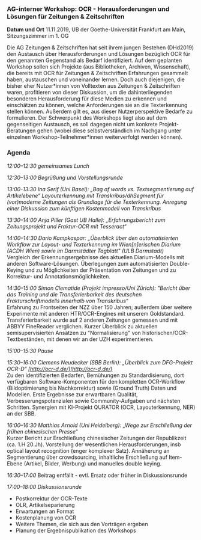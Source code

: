 ### AG-interner Workshop: OCR - Herausforderungen und Lösungen für Zeitungen & Zeitschriften

**Datum und Ort**
11.11.2019, UB der Goethe-Universität Frankfurt am Main, Sitzungszimmer im 1. OG  

Die AG Zeitungen & Zeitschriften hat seit ihrem jungen Bestehen (DHd2019) den Austausch über Herausforderungen und Lösungen bezüglich OCR für den genannten Gegenstand als Bedarf identifiziert. Auf dem geplanten Workshop sollen sich Projekte (aus Bibliotheken, Archiven, Wissenschaft), die bereits mit OCR für Zeitungen & Zeitschriften Erfahrungen gesammelt haben, austauschen und voneinander lernen. Doch auch diejenigen, die bisher eher Nutzer\*innen von Volltexten aus Zeitungen & Zeitschriften waren, profitieren von dieser Diskussion, um die dahinterliegenden besonderen Herausforderung für diese Medien zu erkennen und einschätzen zu können, welche Anforderungen sie an die Texterkennung stellen können. Außerdem gilt es, aus dieser Nutzerperspektive Bedarfe zu formulieren. Der Schwerpunkt des Workshops liegt also auf dem gegenseitigen Austausch, es soll dagegen nicht um konkrete Projekt-Beratungen gehen (wobei diese selbstverständlich im Nachgang unter einzelnen Workshop-Teilnehmer\*innen weiterverfolgt werden können).

### Agenda

*12:00–12:30 gemeinsames Lunch*

*12:30–13:00 Begrüßung und Vorstellungsrunde*

*13:00-13:30
Ina Serif (Uni Basel): „Bag of words vs. Textsegmentierung auf Artikelebene“ Layouterkennung mit Transkribus/dhSegment für (vor)moderne Zeitungen als Grundlage für die Texterkennung. Anregung einer Diskussion zum künftigen Kostenmodell von Transkribus*

*13:30–14:00
Anja Piller (Gast UB Halle): „Erfahrungsbericht zum Zeitungsprojekt und Fraktur-OCR mit Tesseract“*

*14:00–14:30
Dario Kampkaspar: „Überblick über den automatisierten Workflow zur Layout- und Texterkennung im Wien\[n]erischen Diarium (ACDH Wien) sowie im Darmstädter Tagblatt" (ULB Darmstadt)*  
Vergleich der Erkennungsergebnisse des aktuellen Diarium-Modells mit anderen Software-Lösungen. Überlegungen zum automatisierten Double-Keying und zu Möglichkeiten der Präsentation von Zeitungen und zu Korrektur- und Annotationsmöglichkeiten.

*14:30–15:00
Simon Clematide (Projekt impresso/Uni Zürich): "Bericht über das Training und die Transferierbarkeit des deutschen Frakturschriftmodells innerhalb von Transkribus“*  
Erfahrung zu Frontseiten der NZZ über 150 Jahren; außerdem über weitere Experimente mit anderen HTR/OCR-Engines mit unserem Goldstandard. Transferierbarkeit wurde auf 2 anderen Zeitungen gemessen und mit ABBYY FineReader verglichen. Kurzer Überblick zu aktuellen semisupervisierten Ansätzen zu "Normalisierung" von historischen/OCR-Textbeständen, mit denen wir an der UZH experimentieren.

*15:00–15:30 Pause*

*15:30–16:00
Clemens Neudecker (SBB Berlin): „Überblick zum DFG-Projekt OCR-D“ [http://ocr-d.de/](http://ocr-d.de/)*   
Zu den identifizierten Bedarfen, Bemühungen zu Standardisierung, dort verfügbaren Software-Komponenten für den kompletten OCR-Workflow (Bildoptimierung bis Nachkorrektur) sowie (Ground Truth) Daten und Modellen. Erste Ergebnisse zur erwartbaren Qualität, Verbesserungspotenzialen sowie Community-Aufgaben und nächsten Schritten. Synergien mit KI-Projekt QURATOR (OCR, Layouterkennung, NER) an der SBB.

*16:00–16:30
Matthias Arnold (Uni Heidelberg): „Wege zur Erschließung der frühen chinesischen Presse“*   
Kurzer Bericht zur Erschließung chinesischer Zeitungen der Republikzeit (ca. 1.H 20.Jh). Vorstellung der wesentlichen Herausforderungen, insb optical layout recognition (enger komplexer Satz). Annäherung an Segmentierung über crowdsourcing, inhaltliche Erschließung auf Item-Ebene (Artikel, Bilder, Werbung) und manuelles double keying.

*16:30–17:00*
Beitrag entfällt - evtl. Ersatz oder früher in Diskussionsrunde

*17:00–18:00 Diskussionsrunde*
* Postkorrektur der OCR-Texte
* OLR, Artikelseparierung
* Erwartungen an Format
* Kostenplanung von OCR
* Weitere Themen, die sich aus den Vorträgen ergeben
* Planung der Ergebnispublikation des Workshops



